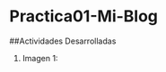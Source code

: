 ﻿# Practica01-Mi-Blog
##Actividades Desarrolladas
1. Imagen 1:


<!-- <section>
        <h2>Imagen 1</h2>
        <article>
        <img src="Capturas/1.PNG " alt="Imagen1" />        
        <p>En esta Imagen se observa como creamos la cuenta.</p>
        </article>
        <h2>Imagen 2</h2>
        <article>
        <img src="Capturas/2.PNG " alt="Imagen2" />        
        <p>Commits realizados.</p>
        </article>
        <article>
        <img src="Capturas/3.PNG " alt="Imagen3" />        
        <p>Interfaz Commit.</p>
        </article>
        <article>
        <img src="Capturas/4.PNG " alt="Imagen4" />        
        <p>Commits realizados en el git hub en el cual pordemos observar cuantos fueron realizados con fecha u hora.</p>
        </article> -->